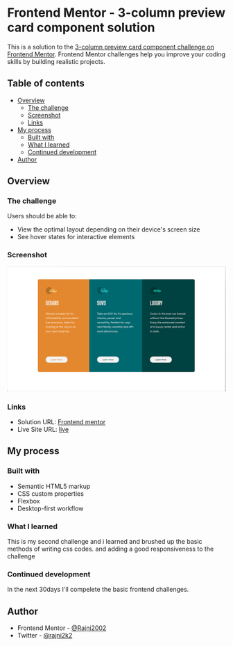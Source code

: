 # Frontend Mentor - 3-column preview card component solution

This is a solution to the [3-column preview card component challenge on Frontend Mentor](https://www.frontendmentor.io/challenges/3column-preview-card-component-pH92eAR2-). Frontend Mentor challenges help you improve your coding skills by building realistic projects. 

## Table of contents

- [Overview](#overview)
  - [The challenge](#the-challenge)
  - [Screenshot](#screenshot)
  - [Links](#links)
- [My process](#my-process)
  - [Built with](#built-with)
  - [What I learned](#what-i-learned)
  - [Continued development](#continued-development)
- [Author](#author)

## Overview

### The challenge

Users should be able to:

- View the optimal layout depending on their device's screen size
- See hover states for interactive elements

### Screenshot

![Desktop preview](https://github.com/Rajni2002/3-column-preview-card-component-main.github.io/blob/main/images/desktop-view.png)


### Links

- Solution URL: [Frontend mentor](https://www.frontendmentor.io/solutions/html5-markup-css-properties-flexbox-anddesktopfirst-workflow-gPfaE0zCZ)
- Live Site URL: [live](https://rajni2002.github.io/3-column-preview-card-component-main.github.io/)

## My process

### Built with

- Semantic HTML5 markup
- CSS custom properties
- Flexbox
- Desktop-first workflow

### What I learned

This is my second challenge and i learned and brushed up the basic methods of writing css codes.
and adding a good responsiveness to the challenge

### Continued development

In the next 30days I'll compelete the basic frontend challenges.

## Author

- Frontend Mentor - [@Rajni2002](https://www.frontendmentor.io/profile/Rajni2002)
- Twitter - [@rajni2k2](https://www.twitter.com/rajni2k2)

